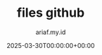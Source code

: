 ---
title: "files github"
date: 2025-03-30T00:00:00+00:00
author: ariaf.my.id
layout: repo_post
permalink: /blog/files
repo:
  preview: https://raw.githubusercontent.com/ariafatah0711/files/refs/heads/main/preview.png
  demo: https://ariaf.my.id/files/
  source: https://github.com/ariafatah0711/files
  desc: >
    <b>files github</b> adalah aplikasi web berbasis <b>Vue</b> dan <b>Vite</b> untuk mengelola repositori file secara langsung di <b>GitHub</b>. 
    Aplikasi ini memungkinkan pengguna untuk membuat, mengedit, menghapus, mengunggah file dan folder, serta menambah dan menghapus repositori. 
    Semua data dikelola melalui <b>GitHub API</b>, bukan lagi menggunakan <b>Gist</b>.<br><br>
    
    Deployment dilakukan melalui <b>Vercel</b> dan <b>GitHub Pages</b>, memastikan aksesibilitas yang cepat dan mudah. 
    Teknologi yang digunakan mencakup <b>Vue</b>, <b>Vite</b>, <b>GitHub API</b>, <b>Vercel</b>, dan <b>GitHub Pages</b>.<br><br> 

    Fitur utama meliputi pengelolaan file dan folder dalam repositori, integrasi dengan <b>GitHub API</b>, 
    serta fitur unggah file, unggah folder, tambah/hapus repositori, dan pengelolaan lainnya.
  tags: [Vue, Vite, GitHub API, JSON, Vercel]
tags: [web, repo]
---